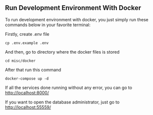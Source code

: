 ## Run Development Environment With Docker

To run development environment with docker, you just simply run these commands below in your favorite terminal:

Firstly, create .env file

```cp .env.example .env```

And then, go to directory where the docker files is stored

```cd misc/docker```

After that run this command

```docker-compose up -d```

If all the services done running without any error, you can go to [http://localhost:8000/](http://localhost:8000/)

If you want to open the database administrator, just go to [http://localhost:55559/](http://localhost:55559/)
